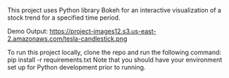 This project uses Python library Bokeh for an interactive visualization of a stock trend for a specified time period.

Demo Output: https://project-images12.s3.us-east-2.amazonaws.com/tesla-candlestick.png


To run this project locally, clone the repo and run the following command: pip install -r requirements.txt Note that you should have your environment set up for Python development prior to running.